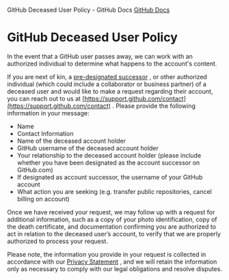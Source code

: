 GitHub Deceased User Policy - GitHub Docs
[GitHub Docs](/en)

# GitHub Deceased User Policy

In the event that a GitHub user passes away, we can work with an authorized individual to determine what happens to the account's content.

If you are next of kin, a
[pre-designated successor](/en/github/setting-up-and-managing-your-github-user-account/maintaining-ownership-continuity-of-your-user-accounts-repositories)
, or other authorized individual (which could include a collaborator or business partner) of a deceased user and would like to make a request regarding their account, you can reach out to us at
[https://support.github.com/contact](https://support.github.com/contact)
. Please provide the following information in your message:

- Name
- Contact Information
- Name of the deceased account holder
- GitHub username of the deceased account holder
- Your relationship to the deceased account holder (please include whether you have been designated as the account successor on GitHub.com)
- If designated as account successor, the username of your GitHub account
- What action you are seeking (e.g. transfer public repositories, cancel billing on account)

Once we have received your request, we may follow up with a request for additional information, such as a copy of your photo identification, copy of the death certificate, and documentation confirming you are authorized to act in relation to the deceased user’s account, to verify that we are properly authorized to process your request.

Please note, the information you provide in your request is collected in accordance with our
[Privacy Statement](/en/github/site-policy/github-privacy-statement)
, and we will retain the information only as necessary to comply with our legal obligations and resolve disputes.

